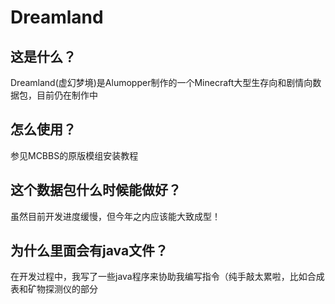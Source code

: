 # Dreamland
## 这是什么？
Dreamland(虚幻梦境)是Alumopper制作的一个Minecraft大型生存向和剧情向数据包，目前仍在制作中
## 怎么使用？
参见MCBBS的原版模组安装教程
## 这个数据包什么时候能做好？
虽然目前开发进度缓慢，但今年之内应该能大致成型！
## 为什么里面会有java文件？
在开发过程中，我写了一些java程序来协助我编写指令（纯手敲太累啦，比如合成表和矿物探测仪的部分
